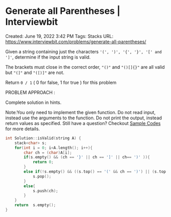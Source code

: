 # Generate all Parentheses | Interviewbit

Created: June 19, 2022 3:42 PM
Tags: Stacks
URL: https://www.interviewbit.com/problems/generate-all-parentheses/

Given a string containing just the characters `'(', ')', '{', '}', '[' and ']'`, determine if the input string is valid.

The brackets must close in the correct order, `"()"` and `"()[]{}"` are all valid but `"(]"` and `"([)]"` are not.

Return `0 / 1` ( 0 for false, 1 for true ) for this problem

PROBLEM APPROACH :

Complete solution in hints.

Note:You only need to implement the given function. Do not read input, instead use the arguments to the function. Do not print the output, instead return values as specified. Still have a question? Checkout [Sample Codes](https://www.interviewbit.com/pages/sample_codes/) for more details.

```cpp
int Solution::isValid(string A) {
    stack<char> s;
    for(int i = 0; i<A.length(); i++){
        char ch = (char)A[i];
        if(s.empty() && (ch == '}' || ch == ']' || ch== ')' )){
            return 0;
        }
        else if(!s.empty() && ((s.top() == '(' && ch == ')') || (s.top() == '[' && ch == ']')  || (s.top() == '{' && ch == '}'))){
            s.pop();
        }
        else{
            s.push(ch);
        }
    }
    return  s.empty();
}
```